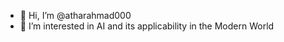 - 👋 Hi, I’m @atharahmad000
- 👀 I’m interested in AI and its applicability in the Modern World

<!---
atharahmad000/atharahmad000 is a ✨ special ✨ repository because its `README.md` (this file) appears on your GitHub profile.
You can click the Preview link to take a look at your changes.
--->
